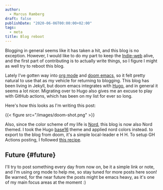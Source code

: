 ```yaml
---
author:
  - Marcus Ramberg
draft: false
publishDate: "2020-06-06T00:00:00+02:00"
tags:
  - meta
title: Blog reboot
---
```


Blogging in general seems like it has taken a hit, and this blog is no exception. However, I would like to do my part
to keep the [Indie-web](https://indieweb.org/) alive, and the first part of contributing is to actually write things,
so I figure I might as well try to reboot this blog.

Lately I've gotten way into [org mode](https://orgmode.org/) and [doom emacs](https://github.com/hlissner/doom-emacs),
so it felt pretty natural to use that as my vehicle for returning to blogging. This blog has been living in Jekyll,
but doom emacs integrates with [Hugo](https://gohugo.io/), and in general it seems a lot nicer. Migrating over to Hugo
also gives me an excuse to play with GitHub actions, which has been on my list for ever so long.

Here's how this looks as I'm writing this post:

{{< figure src="/images/doom-shot.png" >}}

Also, since the color scheme of my life is [Nord](https://nordtheme.com/), this blog is now also Nord themed. I took
the Hugo [base16](https://themes.gohugo.io/base16/) theme and applied nord colors instead. to export to the blog from
doom, it's a simple local-leader e H H. To setup GH Actions posting, I followed [this
recipe](https://ruddra.com/posts/hugo-deploy-static-page-using-github-actions/).

## Future {#future}

I'll try to post something every day from now on, be it a simple link or note, and I'm using org mode to help me, so
stay tuned for more posts here soon! Be warned, for the near future the posts might be emacs heavy, as it's one of my
main focus areas at the moment :)
